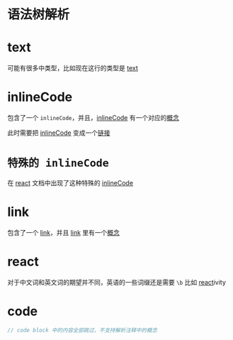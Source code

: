 # 语法树解析

# text

可能有很多中类型，比如现在这行的类型是 [text](语法树解析.md)

# inlineCode

包含了一个 `inlineCode`，并且，[inlineCode](语法树解析.md) 有一个对应的[概念](概念.md)

此时需要把 [inlineCode](语法树解析.md) 变成一个[链接](链接.md)

# `特殊的 inlineCode`

在 [react](语法树解析.md) 文档中出现了这种特殊的 [inlineCode](语法树解析.md)

# link

包含了一个 [link](link.md)，并且 [link](语法树解析.md) 里有一个[概念](概念.md)

# react

对于中文词和英文词的期望并不同，英语的一些词缀还是需要 `\b` 比如 [react](语法树解析.md)ivity

# code

```js
// code block 中的内容全部跳过，不支持解析注释中的概念
```
